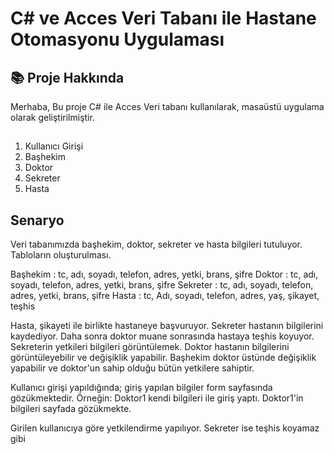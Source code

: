 # C# ve Acces Veri Tabanı ile Hastane Otomasyonu Uygulaması

## 📚 Proje Hakkında
Merhaba,
Bu proje C# ile Acces Veri tabanı kullanılarak, masaüstü uygulama olarak geliştirilmiştir.


## 
1. Kullanıcı Girişi
2. Başhekim
3. Doktor
4. Sekreter
5. Hasta

## Senaryo 
Veri tabanımızda başhekim, doktor, sekreter ve hasta bilgileri tutuluyor. Tabloların oluşturulması.

Başhekim : tc, adı, soyadı, telefon, adres, yetki, brans, şifre
Doktor : tc, adı, soyadı, telefon, adres, yetki, brans, şifre
Sekreter : tc, adı, soyadı, telefon, adres, yetki, brans, şifre
Hasta : tc, Adı, soyadı, telefon, adres, yaş, şikayet, teşhis

Hasta, şikayeti ile birlikte hastaneye başvuruyor. Sekreter hastanın bilgilerini kaydediyor. Daha sonra doktor muane sonrasında hastaya teşhis koyuyor.
Sekreterin yetkileri bilgileri görüntülemek. 
Doktor hastanın bilgilerini görüntüleyebilir ve değişiklik yapabilir.
Başhekim doktor üstünde değişiklik yapabilir ve doktor'un sahip olduğu bütün yetkilere sahiptir.

Kullanıcı girişi yapıldığında; giriş yapılan bilgiler form sayfasında gözükmektedir.
Örneğin: Doktor1 kendi bilgileri ile giriş yaptı. Doktor1'in bilgileri sayfada gözükmekte.

Girilen kullanıcıya göre yetkilendirme yapılıyor. Sekreter ise teşhis koyamaz gibi







